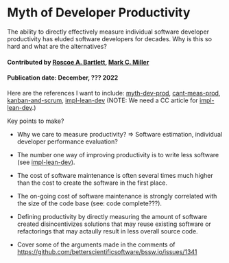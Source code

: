 # Myth of Developer Productivity

<!--deck text start-->
The ability to directly effectively measure individual software developer productivity has eluded software developers for decades.  Why is this so hard and what are the alternatives? 
<!--deck text end-->

#### Contributed by [Roscoe A. Bartlett](https://github.com/bartlettroscoe), [Mark C. Miller](https://github.com/markcmiller86)

#### Publication date: December, ??? 2022

Here are the references I want to include: [myth-dev-prod], [cant-meas-prod], [kanban-and-scrum], [impl-lean-dev] (NOTE: We need a CC article for [impl-lean-dev].)

Key points to make?

* Why we care to measure productivity? => Software estimation, individual developer performance evaluation?

* The number one way of improving productivity is to write less software (see [impl-lean-dev]).

* The cost of software maintenance is often several times much higher than the cost to create the software in the first place.

* The on-going cost of software maintenance is strongly correlated with the size of the code base (see: code complete???).

* Defining productivity by directly measuring the amount of software created disincentivizes solutions that may reuse existing software or refactorings that may actaully result in less overall source code.

* Cover some of the arguments made in the comments of https://github.com/betterscientificsoftware/bssw.io/issues/1341

<!--References-->

[myth-dev-prod]: https://nortal.com/us/blog/the-myth-of-developer-productivity/ "The myth of developer productivity"
[cant-meas-prod]: martinfowler.com/bliki/CannotMeasureProductivity.html  "Cannot Measure Productivity"
[kanban-and-scrum]: bssw.io/items/kanban-and-scrum-making-the-best-of-both "Kanban and Scrum: Making the best of both"
[impl-lean-dev]: https://bartlettroscoe.github.io/reading-list/#implementing_lean_software_development_2007 "Implementing Lean Software Development"


<!---
Publish: yes
Pinned: no
Topics: Software engineering, refactoring, design, peer code review
RSS update: 2021-10-20
--->
